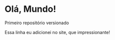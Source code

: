 # Olá, Mundo!
Primeiro repositório versionado

Essa linha eu adicionei no site, que impressionante!

